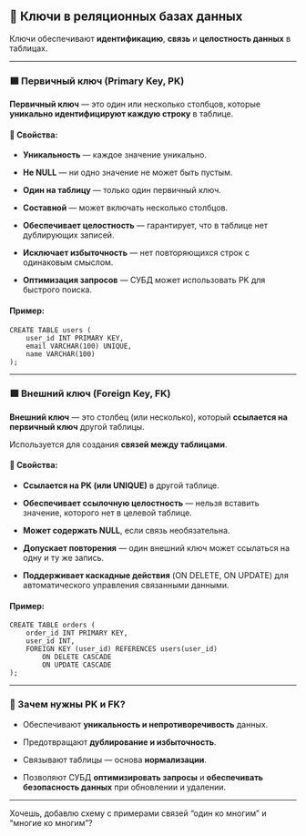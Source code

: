 ```toc
```
## **🔑 Ключи в реляционных базах данных**

  

Ключи обеспечивают **идентификацию**, **связь** и **целостность данных** в таблицах.

---

### **🟦 Первичный ключ (Primary Key, PK)**

  

**Первичный ключ** — это один или несколько столбцов, которые **уникально идентифицируют каждую строку** в таблице.

  

#### **📌 Свойства:**

- **Уникальность** — каждое значение уникально.
    
- **Не NULL** — ни одно значение не может быть пустым.
    
- **Один на таблицу** — только один первичный ключ.
    
- **Составной** — может включать несколько столбцов.
    
- **Обеспечивает целостность** — гарантирует, что в таблице нет дублирующих записей.
    
- **Исключает избыточность** — нет повторяющихся строк с одинаковым смыслом.
    
- **Оптимизация запросов** — СУБД может использовать PK для быстрого поиска.
    

  

#### **Пример:**

```
CREATE TABLE users (
    user_id INT PRIMARY KEY,
    email VARCHAR(100) UNIQUE,
    name VARCHAR(100)
);
```

  

---

### **🟩 Внешний ключ (Foreign Key, FK)**

  

**Внешний ключ** — это столбец (или несколько), который **ссылается на первичный ключ** другой таблицы.

Используется для создания **связей между таблицами**.

  

#### **📌 Свойства:**

- **Ссылается на PK (или UNIQUE)** в другой таблице.
    
- **Обеспечивает ссылочную целостность** — нельзя вставить значение, которого нет в целевой таблице.
    
- **Может содержать NULL**, если связь необязательна.
    
- **Допускает повторения** — один внешний ключ может ссылаться на одну и ту же запись.
    
- **Поддерживает каскадные действия** (ON DELETE, ON UPDATE) для автоматического управления связанными данными.
    

  

#### **Пример:**

```
CREATE TABLE orders (
    order_id INT PRIMARY KEY,
    user_id INT,
    FOREIGN KEY (user_id) REFERENCES users(user_id)
        ON DELETE CASCADE
        ON UPDATE CASCADE
);
```

  

---

### **🧩 Зачем нужны PK и FK?**

- Обеспечивают **уникальность и непротиворечивость** данных.
    
- Предотвращают **дублирование и избыточность**.
    
- Связывают таблицы — основа **нормализации**.
    
- Позволяют СУБД **оптимизировать запросы** и **обеспечивать безопасность данных** при обновлении и удалении.
    

---

Хочешь, добавлю схему с примерами связей “один ко многим” и “многие ко многим”?